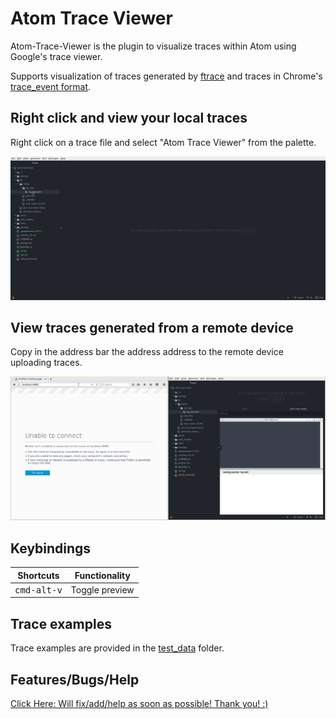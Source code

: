 # Atom Trace Viewer

Atom-Trace-Viewer is the plugin to visualize traces within Atom using Google's trace viewer.

Supports visualization of traces generated by [ftrace](https://www.kernel.org/doc/Documentation/trace/ftrace.txt)
and traces in Chrome's [trace_event format](https://docs.google.com/document/d/1CvAClvFfyA5R-PhYUmn5OOQtYMH4h6I0nSsKchNAySU/preview).

## Right click and view your local traces

Right click on a trace file and select "Atom Trace Viewer" from the palette.

![Atom Trace Viewer example](https://github.com/frobino/atom-trace-viewer/raw/master/tracing_preview.gif?v=3)

## View traces generated from a remote device

Copy in the address bar the address address to the remote device uploading traces.

![Atom Trace Viewer remote example](https://github.com/frobino/atom-trace-viewer/raw/master/tracing_remote_preview.gif?v=3)

## Keybindings

| Shortcuts  | Functionality  |
|---|---|
| <kbd>cmd-alt-v</kbd> | Toggle preview  |

## Trace examples

Trace examples are provided in the [test_data](https://github.com/frobino/atom-trace-viewer/raw/master/lib/tracing/test_data/) folder.

## Features/Bugs/Help

[Click Here: Will fix/add/help as soon as possible! Thank you! :) ](https://github.com/frobino/atom-trace-viewer/issues)
